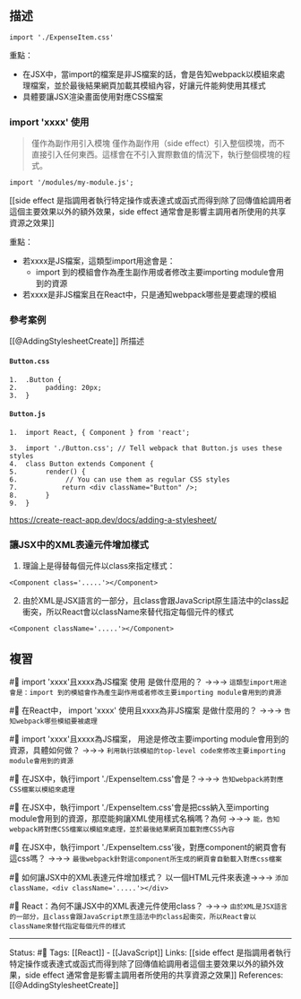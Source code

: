 ## 描述
```
import './ExpenseItem.css'
```

重點：
- 在JSX中，當import的檔案是非JS檔案的話，會是告知webpack以模組來處理檔案，並於最後結果網頁加載其模組內容，好讓元件能夠使用其樣式
- 具體要讓JSX渲染畫面使用對應CSS檔案

### import 'xxxx' 使用

> 僅作為副作用引入模塊
> 僅作為副作用（side effect）引入整個模塊，而不直接引入任何東西。這樣會在不引入實際數值的情況下，執行整個模塊的程式。

```
import '/modules/my-module.js';
```


[[side effect 是指調用者執行特定操作或表達式或函式而得到除了回傳值給調用者這個主要效果以外的額外效果，side effect 通常會是影響主調用者所使用的共享資源之效果]]

重點：
- 若xxxx是JS檔案，這類型import用途會是：
	- import 到的模組會作為產生副作用或者修改主要importing module會用到的資源
- 若xxxx是非JS檔案且在React中，只是通知webpack哪些是要處理的模組
### 參考案例

[[@AddingStylesheetCreate]] 所描述
#### `Button.css`
```
1.  .Button {
2.       padding: 20px;
3.  }
```


#### `Button.js`
```
1.  import React, { Component } from 'react';

3.  import './Button.css'; // Tell webpack that Button.js uses these styles
4.  class Button extends Component {
5.       render() {
6.            // You can use them as regular CSS styles
7.           return <div className="Button" />;
8.       }
9.  }
```


https://create-react-app.dev/docs/adding-a-stylesheet/


### 讓JSX中的XML表達元件增加樣式
1. 理論上是得替每個元件以class來指定樣式：
```
<Component class='.....'></Component>
```
2. 由於XML是JSX語言的一部分，且class會跟JavaScript原生語法中的class起衝突，所以React會以className來替代指定每個元件的樣式
```
<Component className='.....'></Component>
```



## 複習
#🧠  import 'xxxx'且xxxx為JS檔案 使用 是做什麼用的？ ->->-> `這類型import用途會是：import 到的模組會作為產生副作用或者修改主要importing module會用到的資源`
<!--SR:!2023-03-03,90,230-->


#🧠  在React中， import 'xxxx' 使用且xxxx為非JS檔案 是做什麼用的？ ->->-> `告知webpack哪些模組要被處理`
<!--SR:!2023-01-21,74,250-->

#🧠 import 'xxxx'且xxxx為JS檔案， 用途是修改主要importing module會用到的資源，具體如何做？ ->->-> `利用執行該模組的top-level code來修改主要importing module會用到的資源`
<!--SR:!2023-01-20,73,250-->


#🧠 在JSX中，執行import './ExpenseItem.css'會是？->->-> `告知webpack將對應CSS檔案以模組來處理`
<!--SR:!2023-04-05,115,250-->


#🧠 在JSX中，執行import './ExpenseItem.css'會是把css納入至importing module會用到的資源，那麼能夠讓XML使用樣式名稱嗎？為何 ->->-> `能，告知webpack將對應CSS檔案以模組來處理，並於最後結果網頁加載對應CSS內容`
<!--SR:!2023-01-21,74,250-->


#🧠 在JSX中，執行import './ExpenseItem.css'後，對應component的網頁會有這css嗎？ ->->-> `最後webpack針對這component所生成的網頁會自動載入對應css檔案`
<!--SR:!2023-07-04,173,250-->


#🧠 如何讓JSX中的XML表達元件增加樣式？ 以一個HTML元件來表達->->-> `添加className，<div className='.....'></div>`
<!--SR:!2023-01-31,43,228-->


#🧠 React：為何不讓JSX中的XML表達元件使用class？ ->->-> `由於XML是JSX語言的一部分，且class會跟JavaScript原生語法中的class起衝突，所以React會以className來替代指定每個元件的樣式`
<!--SR:!2023-07-08,201,248-->

---
Status: #🌱 
Tags:
[[React]] - [[JavaScript]]
Links:
[[side effect 是指調用者執行特定操作或表達式或函式而得到除了回傳值給調用者這個主要效果以外的額外效果，side effect 通常會是影響主調用者所使用的共享資源之效果]]
References:
[[@AddingStylesheetCreate]]